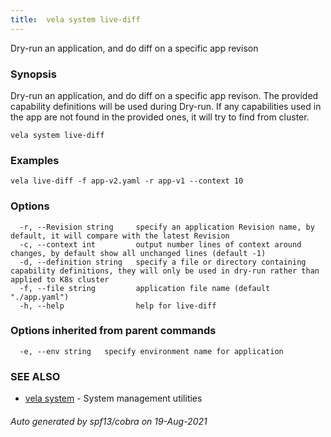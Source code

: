 ```yaml
---
title:  vela system live-diff
---
```


Dry-run an application, and do diff on a specific app revison

### Synopsis

Dry-run an application, and do diff on a specific app revison. The provided capability definitions will be used during Dry-run. If any capabilities used in the app are not found in the provided ones, it will try to find from cluster.

```
vela system live-diff
```

### Examples

```
vela live-diff -f app-v2.yaml -r app-v1 --context 10
```

### Options

```
  -r, --Revision string     specify an application Revision name, by default, it will compare with the latest Revision
  -c, --context int         output number lines of context around changes, by default show all unchanged lines (default -1)
  -d, --definition string   specify a file or directory containing capability definitions, they will only be used in dry-run rather than applied to K8s cluster
  -f, --file string         application file name (default "./app.yaml")
  -h, --help                help for live-diff
```

### Options inherited from parent commands

```
  -e, --env string   specify environment name for application
```

### SEE ALSO

* [vela system](vela_system.md)	 - System management utilities

###### Auto generated by spf13/cobra on 19-Aug-2021
